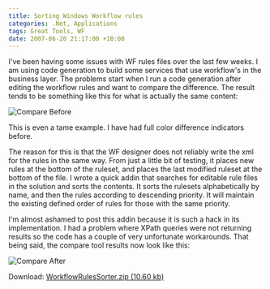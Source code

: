 ```yaml
---
title: Sorting Windows Workflow rules
categories: .Net, Applications
tags: Great Tools, WF
date: 2007-06-20 21:17:00 +10:00
---
```


I've been having some issues with WF rules files over the last few weeks. I am using code generation to build some services that use workflow's in the business layer. The problems start when I run a code generation after editing the workflow rules and want to compare the difference. The result tends to be something like this for what is actually the same content: 

![Compare Before][0]

This is even a tame example. I have had full color difference indicators before. 

<!--more-->

The reason for this is that the WF designer does not reliably write the xml for the rules in the same way. From just a little bit of testing, it places new rules at the bottom of the ruleset, and places the last modified ruleset at the bottom of the file. I wrote a quick addin that searches for editable rule files in the solution and sorts the contents. It sorts the rulesets alphabetically by name, and then the rules according to descending priority. It will maintain the existing defined order of rules for those with the same priority. 

I'm almost ashamed to post this addin because it is such a hack in its implementation. I had a problem where XPath queries were not returning results so the code has a couple of very unfortunate workarounds. That being said, the compare tool results now look like this: 

![Compare After][1]

Download: [WorkflowRulesSorter.zip (10.60 kb)][2]

[0]: /files/WindowsLiveWriter/SortingWindowsWorkflowrules_B664/CompareBefore_2.jpg
[1]: /files/WindowsLiveWriter/SortingWindowsWorkflowrules_B664/CompareAfter_2.jpg
[2]: /files/2008/9/WorkflowRulesSorter.zip
